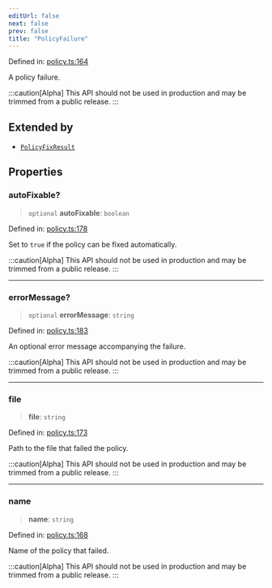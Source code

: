 ```yaml
---
editUrl: false
next: false
prev: false
title: "PolicyFailure"
---
```


Defined in: [policy.ts:164](https://github.com/tylerbutler/tools-monorepo/blob/main/packages/repopo/src/policy.ts#L164)

A policy failure.

:::caution[Alpha]
This API should not be used in production and may be trimmed from a public release.
:::

## Extended by

- [`PolicyFixResult`](/api/interfaces/policyfixresult/)

## Properties

### autoFixable?

> `optional` **autoFixable**: `boolean`

Defined in: [policy.ts:178](https://github.com/tylerbutler/tools-monorepo/blob/main/packages/repopo/src/policy.ts#L178)

Set to `true` if the policy can be fixed automatically.

:::caution[Alpha]
This API should not be used in production and may be trimmed from a public release.
:::

***

### errorMessage?

> `optional` **errorMessage**: `string`

Defined in: [policy.ts:183](https://github.com/tylerbutler/tools-monorepo/blob/main/packages/repopo/src/policy.ts#L183)

An optional error message accompanying the failure.

:::caution[Alpha]
This API should not be used in production and may be trimmed from a public release.
:::

***

### file

> **file**: `string`

Defined in: [policy.ts:173](https://github.com/tylerbutler/tools-monorepo/blob/main/packages/repopo/src/policy.ts#L173)

Path to the file that failed the policy.

:::caution[Alpha]
This API should not be used in production and may be trimmed from a public release.
:::

***

### name

> **name**: `string`

Defined in: [policy.ts:168](https://github.com/tylerbutler/tools-monorepo/blob/main/packages/repopo/src/policy.ts#L168)

Name of the policy that failed.

:::caution[Alpha]
This API should not be used in production and may be trimmed from a public release.
:::
